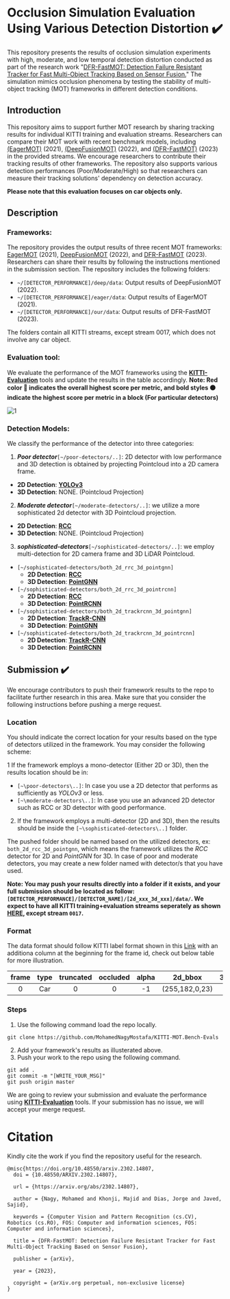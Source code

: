 # Occlusion Simulation Evaluation Using Various Detection Distortion :heavy_check_mark: 

This repository presents the results of occlusion simulation experiments with high, moderate, and low temporal detection distortion conducted as part of the research work "[DFR-FastMOT: Detection Failure Resistant Tracker for Fast Multi-Object Tracking Based on Sensor Fusion.](https://arxiv.org/abs/2302.14807)" The simulation mimics occlusion phenomena by testing the stability of multi-object tracking (MOT) frameworks in different detection conditions.

## Introduction

This repository aims to support further MOT research by sharing tracking results for individual KITTI training and evaluation streams. Researchers can compare their MOT work with recent benchmark models, including [(EagerMOT)](https://github.com/aleksandrkim61/EagerMOT) (2021), [(DeepFusionMOT)](https://github.com/wangxiyang2022/DeepFusionMOT) (2022), and [(DFR-FastMOT)](https://github.com/MohamedNagyMostafa/DFR-FastMOT) (2023) in the provided streams. We encourage researchers to contribute their tracking results of other frameworks. The repository also supports various detection performances (Poor/Moderate/High) so that researchers can measure their tracking solutions' dependency on detection accuracy.

**Please note that this evaluation focuses on car objects only.**


## Description
### Frameworks:

The repository provides the output results of three recent MOT frameworks: [EagerMOT](https://arxiv.org/abs/2104.14682) (2021), [DeepFusionMOT](https://arxiv.org/abs/2202.12100) (2022), and [DFR-FastMOT](https://arxiv.org/abs/2302.14807) (2023). Researchers can share their results by following the instructions mentioned in the submission section. The repository includes the following folders:

- `~/[DETECTOR_PERFORMANCE]/deep/data`: Output results of DeepFusionMOT (2022).
- `~/[DETECTOR_PERFORMANCE]/eager/data`: Output results of EagerMOT (2021).
- `~/[DETECTOR_PERFORMANCE]/our/data`: Output results of DFR-FastMOT (2023).

The folders contain all KITTI streams, except stream 0017, which does not involve any car object.

### Evaluation tool:

We evaluate the performance of the MOT frameworks using the [**KITTI-Evaluation**](https://github.com/JonathonLuiten/TrackEval) tools and update the results in the table accordingly. **Note: Red color :red_circle: indicates the overall highest score per metric, and bold styles :black_circle: indicate the highest score per metric in a block (For particular detectors)**

  
![1](https://user-images.githubusercontent.com/20774864/222247364-9613992e-e374-493f-a011-abf05ec2e66d.png)



### Detection Models:
We classify the performance of the detector into three categories:
1. ***Poor detector***`[~/poor-detectors/..]`: 2D detector with low performance and 3D detection is obtained by projecting Pointcloud into a 2D camera frame.  
  - **2D Detection**: [**YOLOv3**](https://arxiv.org/abs/1804.02767)
  - **3D Detection**: NONE. (Pointcloud Projection) 
2. ***Moderate detector***`[~/moderate-detectors/..]`: we utilize a more sophisticated 2d detector with 3D Pointcloud projection.
  - **2D Detection**: [**RCC**](https://ieeexplore.ieee.org/document/8099570)
  - **3D Detection**: NONE. (Pointcloud Projection) 
3. ***sophisticated-detectors***`[~/sophisticated-detectors/..]`: we employ multi-detection for 2D camera frame and 3D LiDAR Pointcloud.
  - `[~/sophisticated-detectors/both_2d_rrc_3d_pointgnn]`
    - **2D Detection**: [**RCC**](https://ieeexplore.ieee.org/document/8099570)
    - **3D Detection**: [**PointGNN**](https://openaccess.thecvf.com/content_CVPR_2020/papers/Shi_Point-GNN_Graph_Neural_Network_for_3D_Object_Detection_in_a_CVPR_2020_paper.pdf)
  - `[~/sophisticated-detectors/both_2d_rrc_3d_pointrcnn]`
    - **2D Detection**: [**RCC**](https://ieeexplore.ieee.org/document/8099570)
    - **3D Detection**: [**PointRCNN**](https://arxiv.org/abs/1812.04244)
  - `[~/sophisticated-detectors/both_2d_trackrcnn_3d_pointgnn]`
    - **2D Detection**: [**TrackR-CNN**](https://github.com/VisualComputingInstitute/TrackR-CNN)
    - **3D Detection**: [**PointGNN**](https://openaccess.thecvf.com/content_CVPR_2020/papers/Shi_Point-GNN_Graph_Neural_Network_for_3D_Object_Detection_in_a_CVPR_2020_paper.pdf)
  - `[~/sophisticated-detectors/both_2d_trackrcnn_3d_pointrcnn]`
    - **2D Detection**: [**TrackR-CNN**](https://github.com/VisualComputingInstitute/TrackR-CNN)
    - **3D Detection**: [**PointRCNN**](https://arxiv.org/abs/1812.04244)    
    
## Submission :heavy_check_mark:
We encourage contributors to push their framework results to the repo to facilitate further research in this area.  Make sure that you consider the following instructions before pushing a merge request. 
### Location
You should indicate the correct location for your results based on the type of detectors utilized in the framework. You may consider the following scheme:

1 If the framework employs a mono-detector (Either 2D or 3D), then the results location should be in:
  - `[~\poor-detectors\..]`: In case you use a 2D detector that performs as sufficiently as *YOLOv3* or less.
  - `[~\moderate-detectors\..]`: In case you use an advanced 2D detector such as RCC or 3D detector with good performance. 
2. If the framework employs a multi-detector (2D and 3D), then the results should be inside the `[~\sophisticated-detectors\..]` folder.

The pushed folder should be named based on the utilized detectors, ex: `both_2d_rcc_3d_pointgnn`, which means the framework utilizes the *RCC* detector for 2D and *PointGNN* for 3D. In case of poor and moderate detectors, you may create a new folder named with detector/s that you have used.

**Note: You may push your results directly into a folder if it exists, and your full submission should be located as follow: `[DETECTOR_PERFORMANCE]/[DETECTOR_NAME]/[2d_xxx_3d_xxx]/data/`. We expect to have all KITTI training+evaluation streams seperately as shown [HERE](https://github.com/MohamedNagyMostafa/KITTI-MOT.Bench-Evals/tree/master/sophisticated-detectors/both_2d_rrc_3d_pointgnn/deep/data), except stream `0017`.** 

### Format
The data format should follow KITTI label format shown in this [Link](https://github.com/bostondiditeam/kitti/blob/master/resources/devkit_object/readme.txt) with an additiona column at the beginning for the frame id, check out below table for more illustration. 

|frame|type|truncated|occluded|alpha|2d_bbox|3d_dimensions|3d_location|rotation_y|score|
|:---:|:---:|:---:|:---:|:---:|:---:|:---:|:---:|:---:|:---:|
|0|Car|0|0|-1|(255,182,0,23)|(1.24,2,3,0.9)|(2.3,5.9,1.2)|-35|0

### Steps
1. Use the following command load the repo locally.
```
git clone https://github.com/MohamedNagyMostafa/KITTI-MOT.Bench-Evals
```
2. Add your framework's results as illusterated above.
3. Push your work to the repo using the following command.
```
git add .
git commit -m "[WRITE_YOUR_MSG]"
git push origin master
```

We are going to review your submission and evaluate the performance using [**KITTI-Evaluation**](https://github.com/JonathonLuiten/TrackEval) tools. If your submission has no issue, we will accept your merge request.
  
# Citation
Kindly cite the work if you find the repository useful for the research.

```
@misc{https://doi.org/10.48550/arxiv.2302.14807,
  doi = {10.48550/ARXIV.2302.14807},
  
  url = {https://arxiv.org/abs/2302.14807},
  
  author = {Nagy, Mohamed and Khonji, Majid and Dias, Jorge and Javed, Sajid},
  
  keywords = {Computer Vision and Pattern Recognition (cs.CV), Robotics (cs.RO), FOS: Computer and information sciences, FOS: Computer and information sciences},
  
  title = {DFR-FastMOT: Detection Failure Resistant Tracker for Fast Multi-Object Tracking Based on Sensor Fusion},
  
  publisher = {arXiv},
  
  year = {2023},
  
  copyright = {arXiv.org perpetual, non-exclusive license}
}

```
